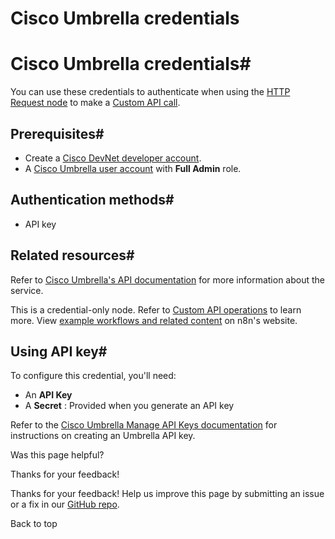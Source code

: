 # Cisco Umbrella credentials

[ ](https://github.com/n8n-io/n8n-docs/edit/main/docs/integrations/builtin/credentials/ciscoumbrella.md "Edit this page")

# Cisco Umbrella credentials#

You can use these credentials to authenticate when using the [HTTP Request node](../../core-nodes/n8n-nodes-base.httprequest/) to make a [Custom API call](../../../custom-operations/).

## Prerequisites#

  * Create a [Cisco DevNet developer account](https://developer.cisco.com).
  * A [Cisco Umbrella user account](https://umbrella.cisco.com/) with **Full Admin** role.



## Authentication methods#

  * API key



## Related resources#

Refer to [Cisco Umbrella's API documentation](https://developer.cisco.com/docs/cloud-security/) for more information about the service.

This is a credential-only node. Refer to [Custom API operations](../../../custom-operations/) to learn more. View [example workflows and related content](https://n8n.io/integrations/cisco-umbrella/) on n8n's website.

## Using API key#

To configure this credential, you'll need:

  * An **API Key**
  * A **Secret** : Provided when you generate an API key



Refer to the [Cisco Umbrella Manage API Keys documentation](https://developer.cisco.com/docs/cloud-security/authentication/#manage-api-keys) for instructions on creating an Umbrella API key.

Was this page helpful? 

Thanks for your feedback! 

Thanks for your feedback! Help us improve this page by submitting an issue or a fix in our [GitHub repo](https://github.com/n8n-io/n8n-docs). 

Back to top 
